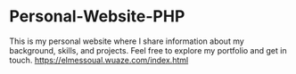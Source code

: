 # Personal-Website-PHP
This is my personal website where I share information about my background, skills, and projects. Feel free to explore my portfolio and get in touch.
https://elmessoual.wuaze.com/index.html
